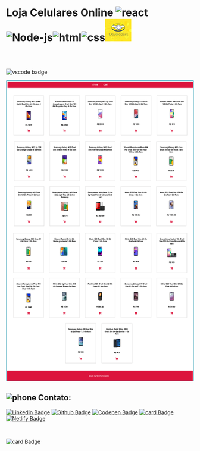 




# Loja Celulares Online <img src="https://cdn.jsdelivr.net/gh/devicons/devicon/icons/react/react-original.svg" alt="react" width="70" height="60" /><img src="https://cdn.jsdelivr.net/gh/devicons/devicon/icons/nodejs/nodejs-original-wordmark.svg" alt="Node-js" width="70" height="60" /><img src="https://cdn.jsdelivr.net/gh/devicons/devicon/icons/html5/html5-original-wordmark.svg"  alt="html" width="70" height="60"/><img src="https://cdn.jsdelivr.net/gh/devicons/devicon/icons/css3/css3-original-wordmark.svg"  alt="css" width="70" height="60"/><img src="https://github.com/MGBrave/CelShop/blob/main/apimercadolibre.jpg?raw=true"  alt="css" width="70" height="60"/>


          
      


           
          
<br>
<br>

![vscode badge](https://img.shields.io/badge/Made%20with-VSCode-1f425f.svg)

[![Loja Cel online React ](https://raw.githubusercontent.com/MGBrave/CelShop/e4c716bed7c37f005a19d1edbf21c2a806da3776/prototype.svg  )]()






## <img src="https://user-images.githubusercontent.com/60014891/168324047-c0ccd0c7-3a0e-45c1-98a1-50ca64b82012.png" alt="phone" width="40"/> Contato: 

[![Linkedin Badge](https://img.shields.io/badge/-LinkedIn-blue?style=social-square&logo=Linkedin&logoColor=white&link=https://www.linkedin.com/in/marta-geraldo/)](https://www.linkedin.com/in/marta-geraldo/)
 [![Github Badge](https://img.shields.io/badge/GitHub--000?style=social&logo=Github&logoColor=&link=https://github.com/martageraldo)](https://github.com/martageraldo)
[![Codepen Badge](https://img.shields.io/badge/-Codepen-black?style=social-square&logo=Codepen&logoColor=white&link=https://codepen.io/martageraldo)](https://codepen.io/martageraldo)
[![card Badge](https://img.shields.io/badge/ProtonMail-8B89CC?style=social-square&logo=protonmail&logoColor=white)](mailto:mggeraldo@protonmail.com) 
[![Netlify Badge](https://img.shields.io/badge/netlify-%23000000.svg?style=social-square&logo=netlify&logoColor=#00C7B7)](https://martageraldo.netlify.app/)

<br>

![card Badge](https://img.shields.io/badge/License-MIT-blue.svg)
